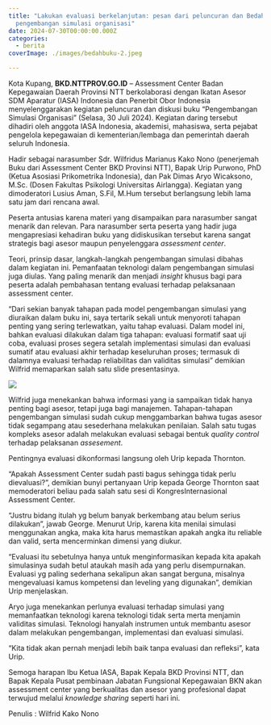 ```yaml
---
title: "Lakukan evaluasi berkelanjutan: pesan dari peluncuran dan Bedah buku
  pengembangan simulasi organisasi"
date: 2024-07-30T00:00:00.000Z
categories:
  - berita
coverImage: ./images/bedahbuku-2.jpeg

---
```


Kota Kupang, **BKD.NTTPROV.GO.ID** – Assessment Center Badan Kepegawaian Daerah Provinsi NTT berkolaborasi dengan Ikatan Asesor SDM Aparatur (IASA) Indonesia dan Penerbit Obor Indonesia menyelenggarakan kegiatan peluncuran dan diskusi buku “Pengembangan Simulasi Organisasi” (Selasa, 30 Juli 2024). Kegiatan daring tersebut dihadiri oleh anggota IASA Indonesia, akademisi, mahasiswa, serta pejabat pengelola kepegawaian di kementerian/lembaga dan pemerintah daerah seluruh Indonesia.

Hadir sebagai narasumber Sdr. Wilfridus Marianus Kako Nono (penerjemah Buku dari Assessment Center BKD Provinsi NTT), Bapak Urip Purwono, PhD (Ketua Asosiasi Prikometrika Indonesia), dan Pak Dimas Aryo Wicaksono, M.Sc. (Dosen Fakultas Psikologi Universitas Airlangga). Kegiatan yang dimoderatori Lusius Aman, S.Fil, M.Hum tersebut berlangsung lebih lama satu jam dari rencana awal.

Peserta antusias karena materi yang disampaikan para narasumber sangat menarik dan relevan. Para narasumber serta peserta yang hadir juga mengapresiasi kehadiran buku yang didiskusikan tersebut karena sangat strategis bagi asesor maupun penyelenggara *assessment center*.

Teori, prinsip dasar, langkah-langkah pengembangan simulasi dibahas dalam kegiatan ini. Pemanfaatan teknologi dalam pengembangan simulasi juga diulas. Yang paling menarik dan menjadi *insight* khusus bagi para peserta adalah pembahasan tentang evaluasi terhadap pelaksanaan assessment center.

“Dari sekian banyak tahapan pada model pengembangan simulasi yang diuraikan dalam buku ini, saya tertarik sekali untuk menyoroti tahapan penting yang sering terlewatkan, yaitu tahap evaluasi. Dalam model ini, bahkan evaluasi dilakukan dalam tiga tahapan: evaluasi formatif saat uji coba, evaluasi proses segera setalah implementasi simulasi dan evaluasi sumatif atau evaluasi akhir terhadap keseluruhan proses; termasuk di dalamnya evaluasi terhadap reliabilitas dan validitas simulasi” demikian Wilfrid memaparkan salah satu slide presentasinya.

![](https://bkd.nttprov.go.id/web/wp-content/uploads/2024/08/bedahbuku-1.jpeg)

Wilfrid juga menekankan bahwa informasi yang ia sampaikan tidak hanya penting bagi asesor, tetapi juga bagi manajemen. Tahapan-tahapan pengembangan simulasi sudah cukup menggambarkan bahwa tugas asesor tidak segampang atau sesederhana melakukan penilaian. Salah satu tugas kompleks asesor adalah melakukan evaluasi sebagai bentuk *quality control* terhadap pelaksanan *assesement*.

Pentingnya evaluasi dikonformasi langsung oleh Urip kepada Thornton.

“Apakah Assessment Center sudah pasti bagus sehingga tidak perlu dievaluasi?”, demikian bunyi pertanyaan Urip kepada George Thornton saat memoderatori beliau pada salah satu sesi di KongresInternasional Assessment Center.

“Justru bidang itulah yg belum banyak berkembang atau belum serius dilakukan”, jawab George. Menurut Urip, karena kita menilai simulasi menggunakan angka, maka kita harus memastikan apakah angka itu reliable dan valid, serta mencerminkan dimensi yang diukur.

“Evaluasi itu sebetulnya hanya untuk menginformasikan kepada kita apakah simulasinya sudah betul ataukah masih ada yang perlu disempurnakan. Evaluasi yg paling sederhana sekalipun akan sangat berguna, misalnya mengevaluasi kamus kompetensi dan leveling yang digunakan”, demikian Urip menjelaskan.

Aryo juga menekankan perlunya evaluasi terhadap simulasi yang memanfaatkan teknologi karena teknologi tidak serta merta menjamin validitas simulasi. Teknologi hanyalah instrumen untuk membantu asesor dalam melakukan pengembangan, implementasi dan evaluasi simulasi.

“Kita tidak akan pernah menjadi lebih baik tanpa evaluasi dan refleksi”, kata Urip.

Semoga harapan Ibu Ketua IASA, Bapak Kepala BKD Provinsi NTT, dan Bapak Kepala Pusat pembinaan Jabatan Fungsional Kepegawaian BKN akan assessment center yang berkualitas dan asesor yang profesional dapat terwujud melalui *knowledge sharing* seperti hari ini.

Penulis : Wilfrid Kako Nono
